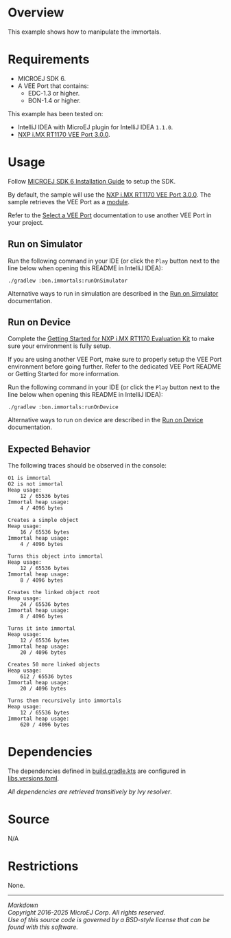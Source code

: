 # Overview

This example shows how to manipulate the immortals.

# Requirements

* MICROEJ SDK 6.
* A VEE Port that contains:
    * EDC-1.3 or higher.
    * BON-1.4 or higher.

This example has been tested on:

- IntelliJ IDEA with MicroEJ plugin for IntelliJ IDEA ``1.1.0``.
- [NXP i.MX RT1170 VEE Port 3.0.0](https://github.com/MicroEJ/nxp-vee-imxrt1170-evk/tree/NXPVEE-MIMXRT1170-EVK-3.0.0).

# Usage

Follow [MICROEJ SDK 6 Installation Guide](https://docs.microej.com/en/latest/SDK6UserGuide/install.html) to setup the SDK.

By default, the sample will use the
[NXP i.MX RT1170 VEE Port 3.0.0](https://github.com/MicroEJ/nxp-vee-imxrt1170-evk/tree/NXPVEE-MIMXRT1170-EVK-3.0.0).
The sample retrieves the VEE Port as a [module](https://docs.microej.com/en/latest/SDK6UserGuide/selectVeePort.html#using-a-module-dependency).

Refer to the [Select a VEE Port](https://docs.microej.com/en/latest/SDK6UserGuide/selectVeePort.html) 
documentation to use another VEE Port in your project.

## Run on Simulator

Run the following command in your IDE
(or click the ``Play`` button next to the line
below when opening this README in IntelliJ IDEA):

`./gradlew :bon.immortals:runOnSimulator`

Alternative ways to run in simulation are described in the [Run on Simulator](https://docs.microej.com/en/latest/SDK6UserGuide/runOnSimulator.html) documentation.

## Run on Device

Complete the [Getting Started for NXP i.MX RT1170 Evaluation Kit](https://docs.microej.com/en/latest/SDK6UserGuide/gettingStartedIMXRT1170.html)
to make sure your environment is fully setup.

If you are using another VEE Port, make sure to properly setup the VEE Port environment
before going further. Refer to the dedicated VEE Port README or Getting Started for more information.

Run the following command in your IDE
(or click the ``Play`` button next to the line
below when opening this README in IntelliJ IDEA):

`./gradlew :bon.immortals:runOnDevice`

Alternative ways to run on device are described in the [Run on Device](https://docs.microej.com/en/latest/SDK6UserGuide/runOnDevice.html) documentation.

## Expected Behavior

The following traces should be observed in the console:

```
O1 is immortal
O2 is not immortal
Heap usage:
	12 / 65536 bytes
Immortal heap usage:
	4 / 4096 bytes

Creates a simple object
Heap usage:
	16 / 65536 bytes
Immortal heap usage:
	4 / 4096 bytes

Turns this object into immortal
Heap usage:
	12 / 65536 bytes
Immortal heap usage:
	8 / 4096 bytes

Creates the linked object root
Heap usage:
	24 / 65536 bytes
Immortal heap usage:
	8 / 4096 bytes

Turns it into immortal
Heap usage:
	12 / 65536 bytes
Immortal heap usage:
	20 / 4096 bytes

Creates 50 more linked objects
Heap usage:
	612 / 65536 bytes
Immortal heap usage:
	20 / 4096 bytes

Turns them recursively into immortals
Heap usage:
	12 / 65536 bytes
Immortal heap usage:
	620 / 4096 bytes
```

# Dependencies

The dependencies defined in [build.gradle.kts](build.gradle.kts)
are configured in [libs.versions.toml](../gradle/libs.versions.toml).

_All dependencies are retrieved transitively by Ivy resolver_.

# Source

N/A

# Restrictions

None.

---  
_Markdown_   
_Copyright 2016-2025 MicroEJ Corp. All rights reserved._  
_Use of this source code is governed by a BSD-style license that can be found with this software._
